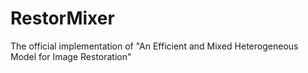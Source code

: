 # RestorMixer
The official implementation of "An Efficient and Mixed Heterogeneous Model for Image Restoration"

